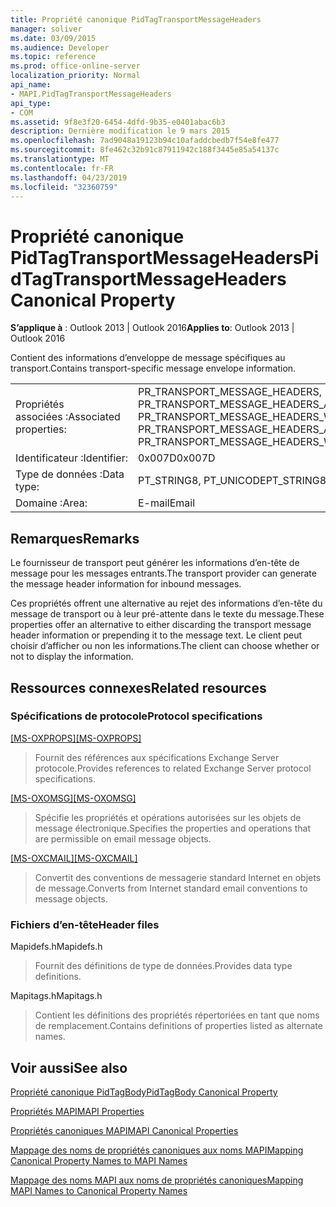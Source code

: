 ```yaml
---
title: Propriété canonique PidTagTransportMessageHeaders
manager: soliver
ms.date: 03/09/2015
ms.audience: Developer
ms.topic: reference
ms.prod: office-online-server
localization_priority: Normal
api_name:
- MAPI.PidTagTransportMessageHeaders
api_type:
- COM
ms.assetid: 9f8e3f20-6454-4dfd-9b35-e0401abac6b3
description: Dernière modification le 9 mars 2015
ms.openlocfilehash: 7ad9048a19123b94c10afaddcbedb7f54e8fe477
ms.sourcegitcommit: 8fe462c32b91c87911942c188f3445e85a54137c
ms.translationtype: MT
ms.contentlocale: fr-FR
ms.lasthandoff: 04/23/2019
ms.locfileid: "32360759"
---
```

# <a name="pidtagtransportmessageheaders-canonical-property"></a><span data-ttu-id="b401a-103">Propriété canonique PidTagTransportMessageHeaders</span><span class="sxs-lookup"><span data-stu-id="b401a-103">PidTagTransportMessageHeaders Canonical Property</span></span>

  
  
<span data-ttu-id="b401a-104">**S’applique à** : Outlook 2013 | Outlook 2016</span><span class="sxs-lookup"><span data-stu-id="b401a-104">**Applies to**: Outlook 2013 | Outlook 2016</span></span> 
  
<span data-ttu-id="b401a-105">Contient des informations d’enveloppe de message spécifiques au transport.</span><span class="sxs-lookup"><span data-stu-id="b401a-105">Contains transport-specific message envelope information.</span></span>
  
|||
|:-----|:-----|
|<span data-ttu-id="b401a-106">Propriétés associées :</span><span class="sxs-lookup"><span data-stu-id="b401a-106">Associated properties:</span></span>  <br/> |<span data-ttu-id="b401a-107">PR_TRANSPORT_MESSAGE_HEADERS, PR_TRANSPORT_MESSAGE_HEADERS_A, PR_TRANSPORT_MESSAGE_HEADERS_W</span><span class="sxs-lookup"><span data-stu-id="b401a-107">PR_TRANSPORT_MESSAGE_HEADERS, PR_TRANSPORT_MESSAGE_HEADERS_A, PR_TRANSPORT_MESSAGE_HEADERS_W</span></span>  <br/> |
|<span data-ttu-id="b401a-108">Identificateur :</span><span class="sxs-lookup"><span data-stu-id="b401a-108">Identifier:</span></span>  <br/> |<span data-ttu-id="b401a-109">0x007D</span><span class="sxs-lookup"><span data-stu-id="b401a-109">0x007D</span></span>  <br/> |
|<span data-ttu-id="b401a-110">Type de données :</span><span class="sxs-lookup"><span data-stu-id="b401a-110">Data type:</span></span>  <br/> |<span data-ttu-id="b401a-111">PT_STRING8, PT_UNICODE</span><span class="sxs-lookup"><span data-stu-id="b401a-111">PT_STRING8, PT_UNICODE</span></span>  <br/> |
|<span data-ttu-id="b401a-112">Domaine :</span><span class="sxs-lookup"><span data-stu-id="b401a-112">Area:</span></span>  <br/> |<span data-ttu-id="b401a-113">E-mail</span><span class="sxs-lookup"><span data-stu-id="b401a-113">Email</span></span>  <br/> |
   
## <a name="remarks"></a><span data-ttu-id="b401a-114">Remarques</span><span class="sxs-lookup"><span data-stu-id="b401a-114">Remarks</span></span>

<span data-ttu-id="b401a-115">Le fournisseur de transport peut générer les informations d’en-tête de message pour les messages entrants.</span><span class="sxs-lookup"><span data-stu-id="b401a-115">The transport provider can generate the message header information for inbound messages.</span></span>
  
<span data-ttu-id="b401a-116">Ces propriétés offrent une alternative au rejet des informations d’en-tête du message de transport ou à leur pré-attente dans le texte du message.</span><span class="sxs-lookup"><span data-stu-id="b401a-116">These properties offer an alternative to either discarding the transport message header information or prepending it to the message text.</span></span> <span data-ttu-id="b401a-117">Le client peut choisir d’afficher ou non les informations.</span><span class="sxs-lookup"><span data-stu-id="b401a-117">The client can choose whether or not to display the information.</span></span>
  
## <a name="related-resources"></a><span data-ttu-id="b401a-118">Ressources connexes</span><span class="sxs-lookup"><span data-stu-id="b401a-118">Related resources</span></span>

### <a name="protocol-specifications"></a><span data-ttu-id="b401a-119">Spécifications de protocole</span><span class="sxs-lookup"><span data-stu-id="b401a-119">Protocol specifications</span></span>

<span data-ttu-id="b401a-120">[[MS-OXPROPS]](https://msdn.microsoft.com/library/f6ab1613-aefe-447d-a49c-18217230b148%28Office.15%29.aspx)</span><span class="sxs-lookup"><span data-stu-id="b401a-120">[[MS-OXPROPS]](https://msdn.microsoft.com/library/f6ab1613-aefe-447d-a49c-18217230b148%28Office.15%29.aspx)</span></span>
  
> <span data-ttu-id="b401a-121">Fournit des références aux spécifications Exchange Server protocole.</span><span class="sxs-lookup"><span data-stu-id="b401a-121">Provides references to related Exchange Server protocol specifications.</span></span>
    
<span data-ttu-id="b401a-122">[[MS-OXOMSG]](https://msdn.microsoft.com/library/daa9120f-f325-4afb-a738-28f91049ab3c%28Office.15%29.aspx)</span><span class="sxs-lookup"><span data-stu-id="b401a-122">[[MS-OXOMSG]](https://msdn.microsoft.com/library/daa9120f-f325-4afb-a738-28f91049ab3c%28Office.15%29.aspx)</span></span>
  
> <span data-ttu-id="b401a-123">Spécifie les propriétés et opérations autorisées sur les objets de message électronique.</span><span class="sxs-lookup"><span data-stu-id="b401a-123">Specifies the properties and operations that are permissible on email message objects.</span></span>
    
<span data-ttu-id="b401a-124">[[MS-OXCMAIL]](https://msdn.microsoft.com/library/b60d48db-183f-4bf5-a908-f584e62cb2d4%28Office.15%29.aspx)</span><span class="sxs-lookup"><span data-stu-id="b401a-124">[[MS-OXCMAIL]](https://msdn.microsoft.com/library/b60d48db-183f-4bf5-a908-f584e62cb2d4%28Office.15%29.aspx)</span></span>
  
> <span data-ttu-id="b401a-125">Convertit des conventions de messagerie standard Internet en objets de message.</span><span class="sxs-lookup"><span data-stu-id="b401a-125">Converts from Internet standard email conventions to message objects.</span></span>
    
### <a name="header-files"></a><span data-ttu-id="b401a-126">Fichiers d’en-tête</span><span class="sxs-lookup"><span data-stu-id="b401a-126">Header files</span></span>

<span data-ttu-id="b401a-127">Mapidefs.h</span><span class="sxs-lookup"><span data-stu-id="b401a-127">Mapidefs.h</span></span>
  
> <span data-ttu-id="b401a-128">Fournit des définitions de type de données.</span><span class="sxs-lookup"><span data-stu-id="b401a-128">Provides data type definitions.</span></span>
    
<span data-ttu-id="b401a-129">Mapitags.h</span><span class="sxs-lookup"><span data-stu-id="b401a-129">Mapitags.h</span></span>
  
> <span data-ttu-id="b401a-130">Contient les définitions des propriétés répertoriées en tant que noms de remplacement.</span><span class="sxs-lookup"><span data-stu-id="b401a-130">Contains definitions of properties listed as alternate names.</span></span>
    
## <a name="see-also"></a><span data-ttu-id="b401a-131">Voir aussi</span><span class="sxs-lookup"><span data-stu-id="b401a-131">See also</span></span>



[<span data-ttu-id="b401a-132">Propriété canonique PidTagBody</span><span class="sxs-lookup"><span data-stu-id="b401a-132">PidTagBody Canonical Property</span></span>](pidtagbody-canonical-property.md)


[<span data-ttu-id="b401a-133">Propriétés MAPI</span><span class="sxs-lookup"><span data-stu-id="b401a-133">MAPI Properties</span></span>](mapi-properties.md)
  
[<span data-ttu-id="b401a-134">Propriétés canoniques MAPI</span><span class="sxs-lookup"><span data-stu-id="b401a-134">MAPI Canonical Properties</span></span>](mapi-canonical-properties.md)
  
[<span data-ttu-id="b401a-135">Mappage des noms de propriétés canoniques aux noms MAPI</span><span class="sxs-lookup"><span data-stu-id="b401a-135">Mapping Canonical Property Names to MAPI Names</span></span>](mapping-canonical-property-names-to-mapi-names.md)
  
[<span data-ttu-id="b401a-136">Mappage des noms MAPI aux noms de propriétés canoniques</span><span class="sxs-lookup"><span data-stu-id="b401a-136">Mapping MAPI Names to Canonical Property Names</span></span>](mapping-mapi-names-to-canonical-property-names.md)

